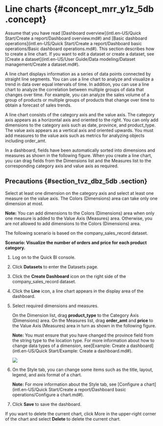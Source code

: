# Line charts {#concept_mrr_y1z_5db .concept}

Assume that you have read [Dashboard overview](intl.en-US/Quick Start/Create a report/Dashboard overview.md#) and [Basic dashboard operations](intl.en-US/Quick Start/Create a report/Dashboard basic operations/Basic dashboard operations.md#). This section describes how to create a line chart. If you want to edit a dataset or create a dataset, see [Create a dataset](intl.en-US/User Guide/Data modeling/Dataset management/Create a dataset.md#).

A line chart displays information as a series of data points connected by straight line segments. You can use a line chart to analyze and visualize a trend in data over equal intervals of time. In addition, you can use a line chart to analyze the correlation between multiple groups of data that changes over time. For example, you can analyze the sales volume of a group of products or multiple groups of products that change over time to obtain a forecast of sales trends.

A line chart consists of the category axis and the value axis. The category axis appears as a horizontal axis and oriented to the right. You can only add dimensions to the category axis such as date, province, and product\_type. The value axis appears as a vertical axis and oriented upwards. You must add measures to the value axis such as metrics for analyzing objects including order\_amt.

In a dashboard, fields have been automatically sorted into dimensions and measures as shown in the following figure. When you create a line chart, you can drag fields from the Dimensions list and the Measures list to the corresponding category axis and value axis as required.

## Precautions {#section_tvz_dbz_5db .section}

Select at least one dimension on the category axis and select at least one measure on the value axis. The Colors \(Dimensions\) area can take only one dimension at most.

**Note:** You can add dimensions to the Colors \(Dimensions\) area when only one measure is added to the Value Axis \(Measures\) area. Otherwise, you are not allowed to add dimensions to the Colors \(Dimensions\) area.

The following scenario is based on the company\_sales\_record dataset.

**Scenario: Visualize the number of orders and price for each product category.**

1.  Log on to the Quick BI console.
2.  Click **Datasets** to enter the Datasets page.
3.  Click the **Create Dashboard** icon on the right side of the company\_sales\_record dataset.
4.  Click the **Line** icon, a line chart appears in the display area of the dashboard.
5.  Select required dimensions and measures.

    On the Dimension list, drag **product\_type** to the Category Axis \(Dimensions\) area. On the Measures list, drag **order\_amt** and **price** to the Value Axis \(Measures\) area in turn as shown in the following figure.

    **Note:** You must ensure that you have changed the province field from the string type to the location type. For more information about how to change data types of a dimension, see[Example: Create a dashboard](intl.en-US/Quick Start/Example: Create a dashboard.md#).

    ![](http://static-aliyun-doc.oss-cn-hangzhou.aliyuncs.com/assets/img/9124/15447743761589_en-US.png)

6.  On the Style tab, you can change some items such as the title, layout, legend, and axis format of a chart.

    **Note:** For more information about the Style tab, see [Configure a chart](intl.en-US/Quick Start/Create a report/Dashboard basic operations/Configure a chart.md#).

7.  Click **Save** to save the dashboard.

If you want to delete the current chart, click More in the upper-right corner of the chart and select **Delete** to delete the current chart.


